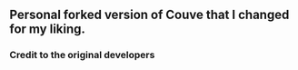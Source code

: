 <h2>Personal forked version of Couve that I changed for my liking.</h2>
<h3>Credit to the original developers</h3>
